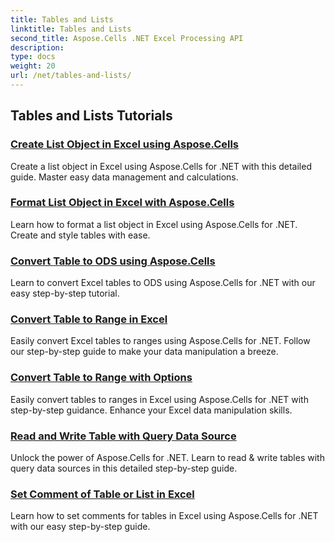 ```yaml
---
title: Tables and Lists
linktitle: Tables and Lists
second_title: Aspose.Cells .NET Excel Processing API
description: 
type: docs
weight: 20
url: /net/tables-and-lists/
---
```


## Tables and Lists Tutorials
### [Create List Object in Excel using Aspose.Cells](./creating-list-object/)
Create a list object in Excel using Aspose.Cells for .NET with this detailed guide. Master easy data management and calculations.
### [Format List Object in Excel with Aspose.Cells](./formatting-list-object/)
Learn how to format a list object in Excel using Aspose.Cells for .NET. Create and style tables with ease.
### [Convert Table to ODS using Aspose.Cells](./converting-table-to-ods/)
Learn to convert Excel tables to ODS using Aspose.Cells for .NET with our easy step-by-step tutorial.
### [Convert Table to Range in Excel](./converting-table-to-range/)
Easily convert Excel tables to ranges using Aspose.Cells for .NET. Follow our step-by-step guide to make your data manipulation a breeze.
### [Convert Table to Range with Options](./converting-table-to-range-with-options/)
Easily convert tables to ranges in Excel using Aspose.Cells for .NET with step-by-step guidance. Enhance your Excel data manipulation skills.
### [Read and Write Table with Query Data Source](./reading-and-writing-table-with-query-data-source/)
Unlock the power of Aspose.Cells for .NET. Learn to read & write tables with query data sources in this detailed step-by-step guide.
### [Set Comment of Table or List in Excel](./setting-comment-of-table-or-list/)
Learn how to set comments for tables in Excel using Aspose.Cells for .NET with our easy step-by-step guide.